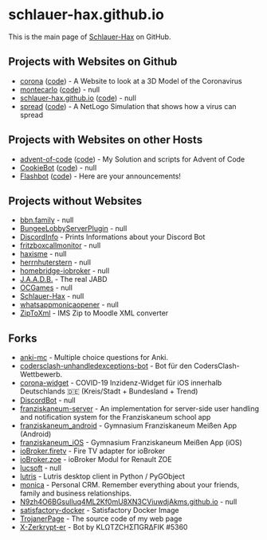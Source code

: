 # schlauer-hax.github.io

This is the main page of [Schlauer-Hax](https://github.com/Schlauer-Hax) on GitHub.

## Projects with Websites on Github

- [corona](https://Schlauer-Hax.github.io/corona) ([code](https://github.com/Schlauer-Hax/corona)) - A Website to look at a 3D Model of the Coronavirus
- [montecarlo](https://Schlauer-Hax.github.io/montecarlo) ([code](https://github.com/Schlauer-Hax/montecarlo)) - null
- [schlauer-hax.github.io](https://Schlauer-Hax.github.io/schlauer-hax.github.io) ([code](https://github.com/Schlauer-Hax/schlauer-hax.github.io)) - null
- [spread](https://Schlauer-Hax.github.io/spread) ([code](https://github.com/Schlauer-Hax/spread)) - A NetLogo Simulation that shows how a virus can spread

## Projects with Websites on other Hosts

- [advent-of-code](https://aoc.haxis.me) ([code](https://github.com/Schlauer-Hax/advent-of-code)) - My Solution and scripts for Advent of Code
- [CookieBot](https://bigbotnetwork.de) ([code](https://github.com/Schlauer-Hax/CookieBot)) - null
- [Flashbot](http://flashbot.de) ([code](https://github.com/Schlauer-Hax/Flashbot)) - Here are your announcements!

## Projects without Websites

- [bbn.family](https://github.com/Schlauer-Hax/bbn.family) - null
- [BungeeLobbyServerPlugin](https://github.com/Schlauer-Hax/BungeeLobbyServerPlugin) - null
- [DiscordInfo](https://github.com/Schlauer-Hax/DiscordInfo) - Prints Informations about your Discord Bot
- [fritzboxcallmonitor](https://github.com/Schlauer-Hax/fritzboxcallmonitor) - null
- [haxisme](https://github.com/Schlauer-Hax/haxisme) - null
- [herrnhuterstern](https://github.com/Schlauer-Hax/herrnhuterstern) - null
- [homebridge-iobroker](https://github.com/Schlauer-Hax/homebridge-iobroker) - null
- [J.A.A.D.B.](https://github.com/Schlauer-Hax/J.A.A.D.B.) - The real JABD
- [OCGames](https://github.com/Schlauer-Hax/OCGames) - null
- [Schlauer-Hax](https://github.com/Schlauer-Hax/Schlauer-Hax) - null
- [whatsappmonicaopener](https://github.com/Schlauer-Hax/whatsappmonicaopener) - null
- [ZipToXml](https://github.com/Schlauer-Hax/ZipToXml) - IMS Zip to Moodle XML converter

## Forks

- [anki-mc](https://github.com/Schlauer-Hax/anki-mc) - Multiple choice questions for Anki.
- [codersclash-unhandledexceptions-bot](https://github.com/Schlauer-Hax/codersclash-unhandledexceptions-bot) - Bot für den CodersClash-Wettbewerb. 
- [corona-widget](https://github.com/Schlauer-Hax/corona-widget) - COVID-19 Inzidenz-Widget für iOS innerhalb Deutschlands 🇩🇪 (Kreis/Stadt + Bundesland + Trend)
- [DiscordBot](https://github.com/Schlauer-Hax/DiscordBot) - null
- [franziskaneum-server](https://github.com/Schlauer-Hax/franziskaneum-server) - An implementation for server-side user handling and notification system for the Franziskaneum school app
- [franziskaneum_android](https://github.com/Schlauer-Hax/franziskaneum_android) - Gymnasium Franziskaneum Meißen App (Android)
- [franziskaneum_iOS](https://github.com/Schlauer-Hax/franziskaneum_iOS) - Gymnasium Franziskaneum Meißen App (iOS)
- [ioBroker.firetv](https://github.com/Schlauer-Hax/ioBroker.firetv) - Fire TV adapter for ioBroker
- [ioBroker.zoe](https://github.com/Schlauer-Hax/ioBroker.zoe) - ioBroker Modul for Renault ZOE
- [lucsoft](https://github.com/Schlauer-Hax/lucsoft) - null
- [lutris](https://github.com/Schlauer-Hax/lutris) - Lutris desktop client in Python / PyGObject
- [monica](https://github.com/Schlauer-Hax/monica) - Personal CRM. Remember everything about your friends, family and business relationships.
- [N9zh4O6BGsulluq4ML2Kf0mU8XN3CViuwdjAkms.github.io](https://github.com/Schlauer-Hax/N9zh4O6BGsulluq4ML2Kf0mU8XN3CViuwdjAkms.github.io) - null
- [satisfactory-docker](https://github.com/Schlauer-Hax/satisfactory-docker) - Satisfactory Docker Image
- [TrojanerPage](https://github.com/Schlauer-Hax/TrojanerPage) - The source code of my web page
- [X-Zerkrypt-er](https://github.com/Schlauer-Hax/X-Zerkrypt-er) - Bot by KLΩTZCHΣΠGRΔFIK #5360